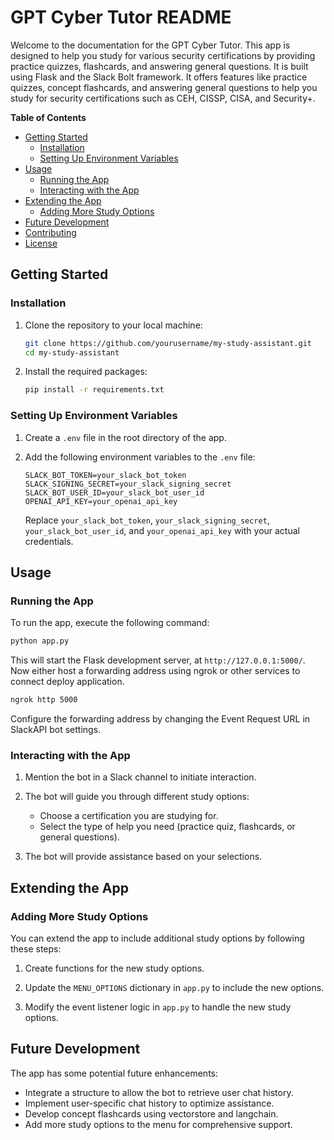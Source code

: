 # GPT Cyber Tutor README

Welcome to the documentation for the GPT Cyber Tutor. This app is designed to help you study for various security certifications by providing practice quizzes, flashcards, and answering general questions. It is built using Flask and the Slack Bolt framework. It offers features like practice quizzes, concept flashcards, and answering general questions to help you study for security certifications such as CEH, CISSP, CISA, and Security+.

**Table of Contents**

- [Getting Started](#getting-started)
  - [Installation](#installation)
  - [Setting Up Environment Variables](#setting-up-environment-variables)
- [Usage](#usage)
  - [Running the App](#running-the-app)
  - [Interacting with the App](#interacting-with-the-app)
- [Extending the App](#extending-the-app)
  - [Adding More Study Options](#adding-more-study-options)
- [Future Development](#future-development)
- [Contributing](#contributing)
- [License](#license)

## Getting Started

### Installation

1. Clone the repository to your local machine:

   ```bash
   git clone https://github.com/yourusername/my-study-assistant.git
   cd my-study-assistant
   ```

2. Install the required packages:

   ```bash
   pip install -r requirements.txt
   ```

### Setting Up Environment Variables

1. Create a `.env` file in the root directory of the app.

2. Add the following environment variables to the `.env` file:

   ```plaintext
   SLACK_BOT_TOKEN=your_slack_bot_token
   SLACK_SIGNING_SECRET=your_slack_signing_secret
   SLACK_BOT_USER_ID=your_slack_bot_user_id
   OPENAI_API_KEY=your_openai_api_key
   ```

   Replace `your_slack_bot_token`, `your_slack_signing_secret`, `your_slack_bot_user_id`, and `your_openai_api_key` with your actual credentials.

## Usage

### Running the App

To run the app, execute the following command:

```bash
python app.py
```

This will start the Flask development server, at `http://127.0.0.1:5000/`. Now either host a forwarding address using ngrok or other services to connect deploy application.

```bash
ngrok http 5000
```

Configure the forwarding address by changing the Event Request URL in SlackAPI bot settings. 

### Interacting with the App

1. Mention the bot in a Slack channel to initiate interaction.

2. The bot will guide you through different study options:

   - Choose a certification you are studying for.
   - Select the type of help you need (practice quiz, flashcards, or general questions).

3. The bot will provide assistance based on your selections.

## Extending the App

### Adding More Study Options

You can extend the app to include additional study options by following these steps:

1. Create functions for the new study options.

2. Update the `MENU_OPTIONS` dictionary in `app.py` to include the new options.

3. Modify the event listener logic in `app.py` to handle the new study options.

## Future Development

The app has some potential future enhancements:

- Integrate a structure to allow the bot to retrieve user chat history.
- Implement user-specific chat history to optimize assistance.
- Develop concept flashcards using vectorstore and langchain.
- Add more study options to the menu for comprehensive support.